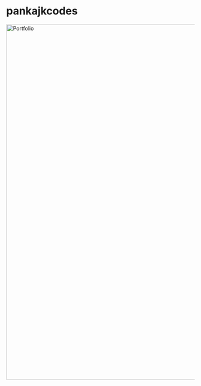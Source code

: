 # pankajkcodes

<img width="950" alt="Portfolio" src="https://user-images.githubusercontent.com/74593517/134590899-2820b496-f590-43f9-b38b-1f67d9624c21.png">

